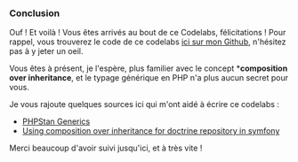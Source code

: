 ### Conclusion

Ouf ! Et voilà ! Vous êtes arrivés au bout de ce Codelabs, félicitations ! Pour rappel, vous trouverez le code de ce codelabs [ici sur mon Github](https://github.com/ArthurJCQ/codelabs-compo), n'hésitez pas à y jeter un oeil.

Vous êtes à présent, je l'espère, plus familier avec le concept ***composition over inheritance**, et le typage générique en PHP n'a plus aucun secret pour vous.

Je vous rajoute quelques sources ici qui m'ont aidé à écrire ce codelabs : 
- [PHPStan Generics](https://phpstan.org/blog/generics-in-php-using-phpdocs)
- [Using composition over inheritance for doctrine repository in symfony](https://www.inanzzz.com/index.php/post/iyan/using-composition-over-inheritance-for-doctrine-repository-in-symfony)

Merci beaucoup d'avoir suivi jusqu'ici, et à très vite !
